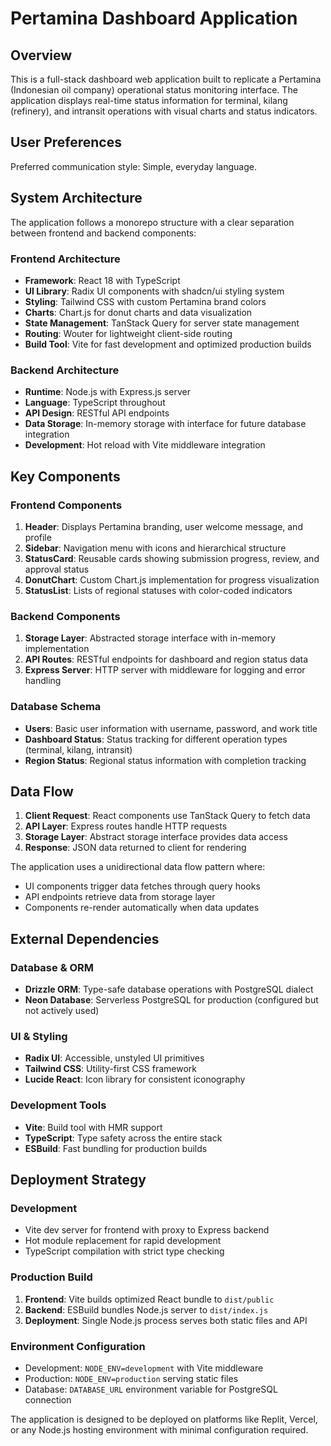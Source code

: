 # Pertamina Dashboard Application

## Overview

This is a full-stack dashboard web application built to replicate a Pertamina (Indonesian oil company) operational status monitoring interface. The application displays real-time status information for terminal, kilang (refinery), and intransit operations with visual charts and status indicators.

## User Preferences

Preferred communication style: Simple, everyday language.

## System Architecture

The application follows a monorepo structure with a clear separation between frontend and backend components:

### Frontend Architecture
- **Framework**: React 18 with TypeScript
- **UI Library**: Radix UI components with shadcn/ui styling system
- **Styling**: Tailwind CSS with custom Pertamina brand colors
- **Charts**: Chart.js for donut charts and data visualization
- **State Management**: TanStack Query for server state management
- **Routing**: Wouter for lightweight client-side routing
- **Build Tool**: Vite for fast development and optimized production builds

### Backend Architecture
- **Runtime**: Node.js with Express.js server
- **Language**: TypeScript throughout
- **API Design**: RESTful API endpoints
- **Data Storage**: In-memory storage with interface for future database integration
- **Development**: Hot reload with Vite middleware integration

## Key Components

### Frontend Components
1. **Header**: Displays Pertamina branding, user welcome message, and profile
2. **Sidebar**: Navigation menu with icons and hierarchical structure
3. **StatusCard**: Reusable cards showing submission progress, review, and approval status
4. **DonutChart**: Custom Chart.js implementation for progress visualization
5. **StatusList**: Lists of regional statuses with color-coded indicators

### Backend Components
1. **Storage Layer**: Abstracted storage interface with in-memory implementation
2. **API Routes**: RESTful endpoints for dashboard and region status data
3. **Express Server**: HTTP server with middleware for logging and error handling

### Database Schema
- **Users**: Basic user information with username, password, and work title
- **Dashboard Status**: Status tracking for different operation types (terminal, kilang, intransit)
- **Region Status**: Regional status information with completion tracking

## Data Flow

1. **Client Request**: React components use TanStack Query to fetch data
2. **API Layer**: Express routes handle HTTP requests
3. **Storage Layer**: Abstract storage interface provides data access
4. **Response**: JSON data returned to client for rendering

The application uses a unidirectional data flow pattern where:
- UI components trigger data fetches through query hooks
- API endpoints retrieve data from storage layer
- Components re-render automatically when data updates

## External Dependencies

### Database & ORM
- **Drizzle ORM**: Type-safe database operations with PostgreSQL dialect
- **Neon Database**: Serverless PostgreSQL for production (configured but not actively used)

### UI & Styling
- **Radix UI**: Accessible, unstyled UI primitives
- **Tailwind CSS**: Utility-first CSS framework
- **Lucide React**: Icon library for consistent iconography

### Development Tools
- **Vite**: Build tool with HMR support
- **TypeScript**: Type safety across the entire stack
- **ESBuild**: Fast bundling for production builds

## Deployment Strategy

### Development
- Vite dev server for frontend with proxy to Express backend
- Hot module replacement for rapid development
- TypeScript compilation with strict type checking

### Production Build
1. **Frontend**: Vite builds optimized React bundle to `dist/public`
2. **Backend**: ESBuild bundles Node.js server to `dist/index.js`
3. **Deployment**: Single Node.js process serves both static files and API

### Environment Configuration
- Development: `NODE_ENV=development` with Vite middleware
- Production: `NODE_ENV=production` serving static files
- Database: `DATABASE_URL` environment variable for PostgreSQL connection

The application is designed to be deployed on platforms like Replit, Vercel, or any Node.js hosting environment with minimal configuration required.